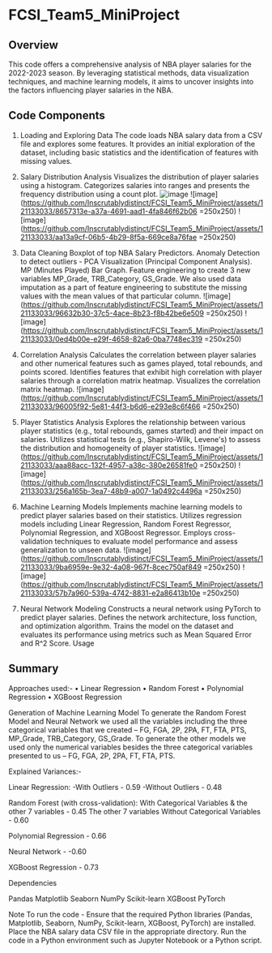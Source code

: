 # FCSI_Team5_MiniProject

## Overview

This code offers a comprehensive analysis of NBA player salaries for the 2022-2023 season. By leveraging statistical methods, data visualization techniques, and machine learning models, it aims to uncover insights into the factors influencing player salaries in the NBA.

## Code Components

1. Loading and Exploring Data
The code loads NBA salary data from a CSV file and explores some features.
It provides an initial exploration of the dataset, including basic statistics and the identification of features with missing values.

2. Salary Distribution Analysis
Visualizes the distribution of player salaries using a histogram.
Categorizes salaries into ranges and presents the frequency distribution using a count plot.
![image](https://github.com/Inscrutablydistinct/FCSI_Team5_MiniProject/assets/121133033/33ef9a01-d88f-434d-810b-a3db45d8130b=250x250)
![image](https://github.com/Inscrutablydistinct/FCSI_Team5_MiniProject/assets/121133033/8657313e-a37a-4691-aad1-4fa846f62b06 =250x250)
![image](https://github.com/Inscrutablydistinct/FCSI_Team5_MiniProject/assets/121133033/aa13a9cf-06b5-4b29-8f5a-669ce8a76fae =250x250)

3. Data Cleaning
Boxplot of top NBA Salary Predictors.
Anomaly Detection to detect outliers - PCA Visualization (Principal Component Analysis).
MP (Minutes Played) Bar Graph.
Feature engineering to create 3 new variables MP_Grade, TRB_Category, GS_Grade.
We also used data imputation as a part of feature engineering to substitute the missing values with the mean values of that particular column.
![image](https://github.com/Inscrutablydistinct/FCSI_Team5_MiniProject/assets/121133033/96632b30-37c5-4ace-8b23-f8b42be6e509 =250x250)
![image](https://github.com/Inscrutablydistinct/FCSI_Team5_MiniProject/assets/121133033/0ed4b00e-e29f-4658-82a6-0ba7748ec319 =250x250)

4. Correlation Analysis
Calculates the correlation between player salaries and other numerical features such as games played, total rebounds, and points scored.
Identifies features that exhibit high correlation with player salaries through a correlation matrix heatmap. Visualizes the correlation matrix heatmap.
![image](https://github.com/Inscrutablydistinct/FCSI_Team5_MiniProject/assets/121133033/96005f92-5e81-44f3-b6d6-e293e8c6f466 =250x250)

5. Player Statistics Analysis
Explores the relationship between various player statistics (e.g., total rebounds, games started) and their impact on salaries.
Utilizes statistical tests (e.g., Shapiro-Wilk, Levene's) to assess the distribution and homogeneity of player statistics.
![image](https://github.com/Inscrutablydistinct/FCSI_Team5_MiniProject/assets/121133033/aaa88acc-132f-4957-a38c-380e26581fe0 =250x250)
![image](https://github.com/Inscrutablydistinct/FCSI_Team5_MiniProject/assets/121133033/256a165b-3ea7-48b9-a007-1a0492c4496a =250x250)

6. Machine Learning Models
Implements machine learning models to predict player salaries based on their statistics.
Utilizes regression models including Linear Regression, Random Forest Regressor, Polynomial Regression, and XGBoost Regressor.
Employs cross-validation techniques to evaluate model performance and assess generalization to unseen data.
![image](https://github.com/Inscrutablydistinct/FCSI_Team5_MiniProject/assets/121133033/9ba6959e-9e32-4a08-967f-8cec750af849 =250x250)
![image](https://github.com/Inscrutablydistinct/FCSI_Team5_MiniProject/assets/121133033/57b7a960-539a-4742-8831-e2a86413b10e =250x250)

7. Neural Network Modeling
Constructs a neural network using PyTorch to predict player salaries.
Defines the network architecture, loss function, and optimization algorithm.
Trains the model on the dataset and evaluates its performance using metrics such as Mean Squared Error and R^2 Score.
Usage

## Summary

Approaches used:-
•	Linear Regression
•	Random Forest
•	Polynomial Regression
•	XGBoost Regression

Generation of Machine Learning Model
To generate the Random Forest Model and Neural Network we used all the variables including the three categorical variables that we created – FG, FGA, 2P, 2PA, FT, FTA, PTS, MP_Grade, TRB_Category, GS_Grade.
To generate the other models we used only the numerical variables besides the three categorical variables presented to us – FG, FGA, 2P, 2PA, FT, FTA, PTS.

Explained Variances:-

Linear Regression:
-With Outliers - 0.59
-Without Outliers - 0.48

Random Forest (with cross-validation): 
With Categorical Variables & the other 7 variables - 0.45
The other 7 variables Without Categorical Variables - 0.60

Polynomial Regression - 0.66

Neural Network - -0.60

XGBoost Regression - 0.73

Dependencies

Pandas
Matplotlib
Seaborn
NumPy
Scikit-learn
XGBoost
PyTorch

Note
To run the code - 
Ensure that the required Python libraries (Pandas, Matplotlib, Seaborn, NumPy, Scikit-learn, XGBoost, PyTorch) are installed.
Place the NBA salary data CSV file in the appropriate directory.
Run the code in a Python environment such as Jupyter Notebook or a Python script.
